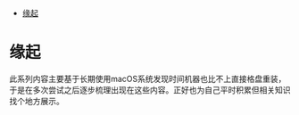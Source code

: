 <!--ts-->
* [缘起](#缘起)

<!-- Created by https://github.com/ekalinin/github-markdown-toc -->
<!-- Added by: runner, at: Sun Jun 12 07:13:39 UTC 2022 -->

<!--te-->
# 缘起

此系列内容主要基于长期使用macOS系统发现时间机器也比不上直接格盘重装，于是在多次尝试之后逐步梳理出现在这些内容。正好也为自己平时积累但相关知识找个地方展示。